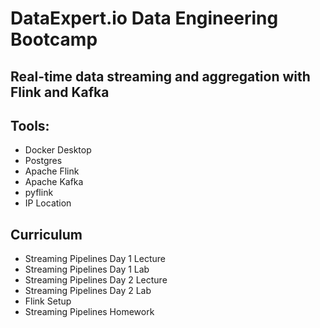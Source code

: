 #  DataExpert.io Data Engineering Bootcamp

## Real-time data streaming and aggregation with Flink and Kafka

## Tools:
- Docker Desktop
- Postgres
- Apache Flink
- Apache Kafka
- pyflink
- IP Location

## Curriculum
- Streaming Pipelines Day 1 Lecture
- Streaming Pipelines Day 1 Lab
- Streaming Pipelines Day 2 Lecture
- Streaming Pipelines Day 2 Lab
- Flink Setup
- Streaming Pipelines Homework
